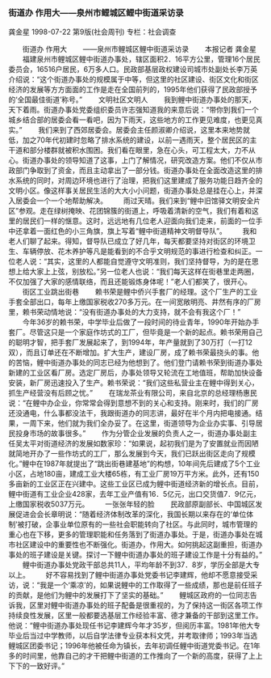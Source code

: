 ### 街道办  作用大——泉州市鲤城区鲤中街道采访录
龚金星
1998-07-22
第9版(社会周刊)
专栏：社会调查

　　街道办  作用大
　　——泉州市鲤城区鲤中街道采访录
　　本报记者  龚金星
　　福建泉州市鲤城区鲤中街道办事处，辖区面积2．16平方公里，管理16个居民委员会，16516户居民，6万多人口。民政部基层政权建设司城市处副处长李万英介绍说：“这个街道办事处的规模属于中等，但这里的社区建设、街区文化和街区经济的发展等方方面面的工作是走在全国前列的，1995年他们获得了民政部授予的‘全国最佳街道’称号。”
　　文明社区文明人
　　我到鲤中街道办事处的那天，天下着雨。街道办事处党委组织委员许志强知道我的来意后说：“带你到我们一个城乡结合部的居委会看一看吧，因为下雨天，这些地方的工作更见难度，也更见真实。”
　　我们来到了西郊居委会。居委会主任颜淑卿介绍说，这里本来地势就低，加之70年代初建时忽略了排水系统的建设，以前一遇雨天，整个居民区的主干道和部分楼群就被积水围困。我们看在眼里，急在心头，可工程太大，力不从心。街道办事处的领导知道了这事，上门了解情况，研究改造方案。他们不仅从市政部门争取到了资金，而且主动拿出了一部分钱。街道办事处在全面改造这里的排水系统的同时，对周边环境也进行了治理，把我们这里建成了服务功能日趋齐全的文明小区。像这样事关居民生活的大大小小问题，街道办事处总是挂在心上，并深入居委会一个一个地帮助解决。
　　雨过天晴。我们来到“鲤中旧馆驿文明安全片区”参观。走在绿树掩映、花团锦簇的街道上，呼吸着清新的空气，我们有着和这里的居民们一样的惬意。这时，远远地有几位老人迎面向我们走来，前面的一位手中还拿着一面红色的小三角旗，旗上写着“鲤中街道精神文明督导队”。
　　我和老人们聊了起来。得知，督导队已成立了好几年，每天都要坚持对街区的环境卫生、车辆停放、花木养护等凡是能看到的不合乎文明规范的事进行检查和纠正。一位老人说：“其实，这里的人都能自觉遵守文明准则，我们坚持督导，为的是在思想上给大家上上弦，别放松。”另一位老人也说：“我们每天这样在街巷里走两圈，不仅加强了大家的感情联络，而且还能锻炼身体呢！”老人们都笑了，很开心。
　　街区工业跳出街巷
　　赖书荣是鲤中侨兴手套厂的经理。这个厂生产的工业手套全部出口，每年上缴国家税收270多万元。在一间宽敞明亮、井然有序的厂房里，赖书荣动情地说：“没有街道办事处的大力支持，就不会有我这个厂！”
　　今年36岁的赖书荣，中学毕业后做了一段时间的待业青年，1990年开始办手套厂。尽管这只是一个家庭作坊式的工厂，但毕竟是一个新的起点。赖书荣用自己的聪明才智，把手套厂发展起来了，到1994年，年产量就到了30万打（一打12双），而且订单还在不断增加。扩大生产，建设厂房，成了赖书荣最挠头的事。他的苦恼，鲤中街道办事处的同志已经为他想到了。他们登门请赖书荣到街道办事处新建的工业区看厂房。选定厂房后，办事处领导又轮流在工地值班，帮助加快设备安装，新厂房迅速投入了生产。赖书荣说：“我们这些私营业主在鲤中得到关心，抓生产经营没有后顾之忧。”
　　在瑞龙茶业有限公司，来自北京的总经理杨惠民说：“在鲤中办企业，你常常会得到意想不到的关心和支持。刚来时，我们的厂房还没通电，什么事都没法干，我跟街道办的同志讲，最好在半个月内把电接通。结果，一周下来，他们就为我们全办妥了。在这里，街道领导为企业办实事、引导居民投身市场的故事很多。”
　　作为分管企业发展的负责人之一，街道办事处副主任吴太平对街道经济的发展如数家珍：“如果说，起初我们是为了安置就业而因陋就简地开办了一些作坊式的工厂，那么发展到今天，我们已跃出街区走向了规模化。”鲤中在1987年就提出了“跳出街巷建基地”的构想，10年间先后建成了5个工业小区，占地180亩，建成工业大楼65栋，有工业厂房19万平方米。此外，还有150多亩新的工业区正在兴建中。这些工业区已成为鲤中街道经济新的增长点。目前，鲤中街道有工业企业428家，去年工业产值有16．5亿元，出口交货值7．9亿元，上缴国家税收5037万元。
　　一张张年轻的脸
　　民政部原副部长、中国城区发展促进会会长章明说：“随着经济体制改革的深化，我国长期以来存在的‘单位体制’被打破，企事业单位原有的一些社会职能转向了社区。与此同时，城市管理的重心也在下移，更多的管理职能和任务落到了街道办事处。于是，街道办事处在城市社区建设中的重要性也不断强化。街道办，作用大。如何挑起这副重担，街道办事处的班子建设是关键。探讨一下鲤中街道办事处的班子建设工作是十分有益的。”
　　鲤中街道办事处党政干部总共11人，平均年龄不到37．8岁，学历全部是大专以上。
　　好不容易找到了鲤中街道办事处党委书记李建辉，他却不愿意接受采访，说：“我是一个‘乘凉’的，如果说鲤中的工作取得了一些成绩，那也是前任班子的贡献，是他们为鲤中的发展打下了坚实的基础。”
　　鲤城区政府的一位同志告诉我，区里对鲤中街道办事处的班子配备是很重视的，为了保持这一街区各项工作持续良性发展，区里一般都要选基层工作经验丰富、德才兼备的干部到这里工作。他说：“鲤中街道办事处现任书记李建辉今年才35岁，但阅历丰富。1981年他大专毕业后当过中学教师，以后自学法律专业获本科文凭，并考取律师；1993年当选鲤城区团委书记；1996年他被任命为镇长，去年初调任鲤中街道党委书记。在1年多的时间里，他靠自己的才干把鲤中街道的工作推向了一个新的高度，获得了上上下下的一致好评。”
